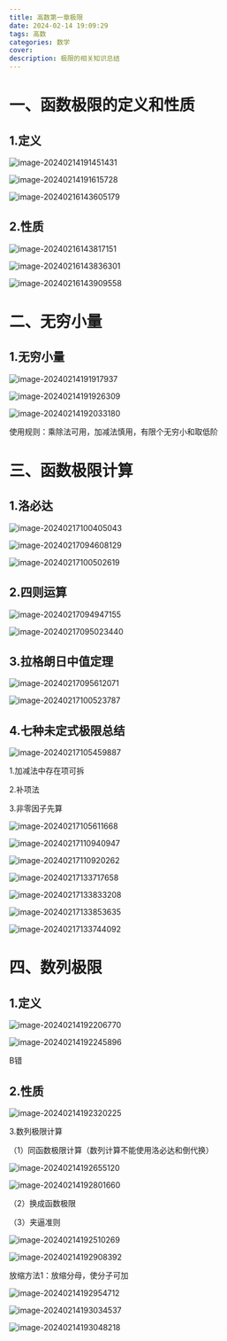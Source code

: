 ```yaml
---
title: 高数第一章极限
date: 2024-02-14 19:09:29
tags: 高数
categories: 数学
cover:
description: 极限的相关知识总结
---
```


# 一、函数极限的定义和性质

## 1.定义

![image-20240214191451431](image-20240214191451431.png)

![image-20240214191615728](image-20240214191615728.png)

![image-20240216143605179](image-20240216143605179.png)

## 2.性质

![image-20240216143817151](image-20240216143817151.png)

![image-20240216143836301](image-20240216143836301.png)

![image-20240216143909558](image-20240216143909558.png)

# 二、无穷小量

## 1.无穷小量

![image-20240214191917937](image-20240214191917937.png)

![image-20240214191926309](image-20240214191926309.png)

![image-20240214192033180](image-20240214192033180.png)

使用规则：乘除法可用，加减法慎用，有限个无穷小和取低阶



# 三、函数极限计算

## 1.洛必达

![image-20240217100405043](image-20240217100405043.png)

![image-20240217094608129](image-20240217094608129.png)

![image-20240217100502619](image-20240217100502619.png)

## 2.四则运算

![image-20240217094947155](image-20240217094947155.png)

![image-20240217095023440](image-20240217095023440.png)

## 3.拉格朗日中值定理

![image-20240217095612071](image-20240217095612071.png)

![image-20240217100523787](image-20240217100523787.png)

## 4.七种未定式极限总结

![image-20240217105459887](image-20240217105459887.png)

1.加减法中存在项可拆

2.补项法

3.非零因子先算

![image-20240217105611668](image-20240217105611668.png)

![image-20240217110940947](image-20240217110940947.png)

![image-20240217110920262](mage-20240217110920262.png)

![image-20240217133717658](image-20240217133717658.png)

![image-20240217133833208](image-20240217133833208.png)

![image-20240217133853635](image-20240217133853635.png)

![image-20240217133744092](image-20240217133744092.png)

# 四、数列极限

## 1.定义

![image-20240214192206770](image-20240214192206770.png)

![image-20240214192245896](image-20240214192245896.png)

B错

## 2.性质

![image-20240214192320225](image-20240214192320225.png)

3.数列极限计算

（1）同函数极限计算（数列计算不能使用洛必达和倒代换）

![image-20240214192655120](image-20240214192655120.png)

![image-20240214192801660](image-20240214192801660.png)

（2）换成函数极限

（3）夹逼准则

![image-20240214192510269](image-20240214192510269.png)

![image-20240214192908392](image-20240214192908392.png)

放缩方法1：放缩分母，使分子可加

![image-20240214192954712](image-20240214192954712.png)

![image-20240214193034537](image-20240214193034537.png)

![image-20240214193048218](image-20240214193048218.png)
